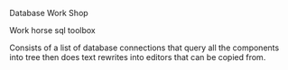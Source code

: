 

Database Work Shop

Work horse sql toolbox

Consists of a list of database connections that query all the components into tree then does text rewrites into editors that can be copied from. 





